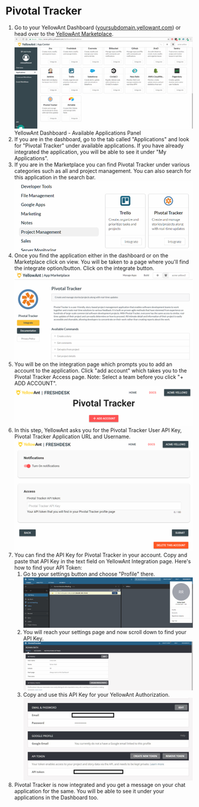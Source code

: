 # Pivotal Tracker

1. Go to your YellowAnt Dashboard \([yoursubdomain.yellowant.com](https://github.com/yellowanthq/yellowant-help-center/tree/bdad19066023aa6a8b667a1d6f05b72945b49759/yoursubdomain.yellowant.com)\) or head over to the [YellowAnt Marketplace](https://www.yellowant.com/marketplace). ![](../../.gitbook/assets/airtable1.png)YellowAnt Dashboard - Available Applications Panel
2. If you are in the dashboard, go to the tab called "Applications" and look for "Pivotal Tracker" under available applications. If you have already integrated the application, you will be able to see it under "My Applications".
3. If you are in the Marketplace you can find Pivotal Tracker under various categories such as all and project management. You can also search for this application in the search bar. ![](../../.gitbook/assets/pivotaltracker2.png)
4. Once you find the application either in the dashboard or on the Marketplace click on view. You will be taken to a page where you'll find the integrate option/button. Click on the integrate button. ![](../../.gitbook/assets/pivotaltracker1.png)
5. You will be on the integration page which prompts you to add an account to the application. Click "add account" which takes you to the Pivotal Tracker Access page. Note: Select a team before you click "+ ADD ACCOUNT". ![](../../.gitbook/assets/pivotaltracker3.png)
6. In this step, YellowAnt asks you for the Pivotal Tracker User API Key, Pivotal Tracker Application URL and Username. ![](../../.gitbook/assets/pivotaltracker4.png)
7. You can find the API Key for Pivotal Tracker in your account. Copy and paste that API Key in the text field on YellowAnt Integration page. Here's how to find your API Token:
   1. Go to your settings button and choose "Profile" there.![](../../.gitbook/assets/pivotaltracker11.png)
   2. You will reach your settings page and now scroll down to find your API Key.![](../../.gitbook/assets/pivotal12.png)
   3. Copy and use this API Key for your YellowAnt Authorization.![](../../.gitbook/assets/pivotaltracker13.JPG)
8. Pivotal Tracker is now integrated and you get a message on your chat application for the same. You will be able to see it under your applications in the Dashboard too.


